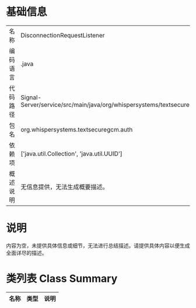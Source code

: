 # 基础信息

|      |      |
|------|------|
| 名称 | DisconnectionRequestListener |
| 编码语言 | .java |
| 代码路径 | Signal-Server/service/src/main/java/org/whispersystems/textsecuregcm/auth/DisconnectionRequestListener.java |
| 包名 | org.whispersystems.textsecuregcm.auth |
| 依赖项 | ['java.util.Collection', 'java.util.UUID'] |
| 概述说明 | 无信息提供，无法生成概要描述。 |

# 说明

内容为空，未提供具体信息或细节，无法进行总结描述。请提供具体内容以便生成全面详尽的描述。

# 类列表 Class Summary

| 名称   | 类型  | 说明 |
|-------|------|-------------|




